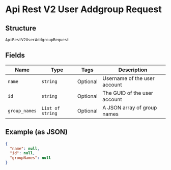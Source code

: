 
# Api Rest V2 User Addgroup Request

## Structure

`ApiRestV2UserAddgroupRequest`

## Fields

| Name | Type | Tags | Description |
|  --- | --- | --- | --- |
| `name` | `string` | Optional | Username of the user account |
| `id` | `string` | Optional | The GUID of the user account |
| `group_names` | `List of string` | Optional | A JSON array of group names |

## Example (as JSON)

```json
{
  "name": null,
  "id": null,
  "groupNames": null
}
```

